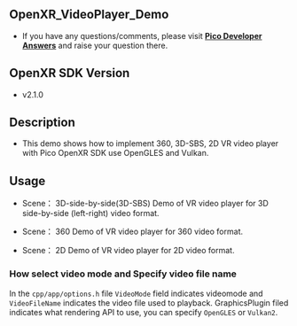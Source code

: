 ## OpenXR_VideoPlayer_Demo
  - If you have any questions/comments, please visit [**Pico Developer Answers**](https://devanswers.pico-interactive.com/) and raise your question there.

## OpenXR SDK Version
  - v2.1.0
  
## Description
  - This demo shows how to implement 360, 3D-SBS, 2D VR video player with Pico OpenXR SDK use OpenGLES and Vulkan.

## Usage
  - Scene： 3D-side-by-side(3D-SBS)
    Demo of VR video player for 3D side-by-side (left-right) video format.

  - Scene： 360 
    Demo of VR video player for 360 video format.

  - Scene： 2D
    Demo of VR video player for 2D video format.

### How select video mode and Specify video file name
  In the `cpp/app/options.h` file `VideoMode` field indicates videomode and `VideoFileName` indicates the video file used to playback. GraphicsPlugin filed indicates what rendering API to use, you can specify `OpenGLES` or `Vulkan2`.
